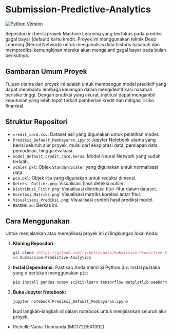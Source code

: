 # Submission-Predictive-Analytics
[![Python Version](https://img.shields.io/badge/Python-3.x-blue.svg)](https://www.python.org/)

Repositori ini berisi proyek Machine Learning yang berfokus pada prediksi gagal bayar (default) kartu kredit. Proyek ini menggunakan teknik Deep Learning (Neural Network) untuk menganalisis data historis nasabah dan memprediksi kemungkinan mereka akan mengalami gagal bayar pada bulan berikutnya.

## Gambaran Umum Proyek

Tujuan utama dari proyek ini adalah untuk membangun model prediktif yang dapat membantu lembaga keuangan dalam mengidentifikasi nasabah berisiko tinggi. Dengan prediksi yang akurat, institusi dapat mengambil keputusan yang lebih tepat terkait pemberian kredit dan mitigasi risiko finansial.

## Struktur Repositori

* `credit_card.csv`: Dataset asli yang digunakan untuk pelatihan model.
* `Prediksi_Default_Pembayaran.ipynb`: Jupyter Notebook utama yang berisi seluruh alur proyek, mulai dari eksplorasi data, persiapan data, pemodelan, hingga evaluasi.
* `model_default_credit_card.keras`: Model Neural Network yang sudah terlatih.
* `scaler.pkl`: Objek `StandardScaler` yang digunakan untuk normalisasi data.
* `pca.pkl`: Objek `PCA` yang digunakan untuk reduksi dimensi.
* `Deteksi_Outlier.png`: Visualisasi hasil deteksi *outlier*.
* `Distribusi_Fitur.png`: Visualisasi distribusi fitur-fitur dalam dataset.
* `Korelasi_Matriks.png`: Visualisasi matriks korelasi antar fitur.
* `Visualisasi_Prediksi.png`: Visualisasi contoh hasil prediksi model.
* `README.md`: Berkas ini.

## Cara Menggunakan

Untuk menjalankan atau mereplikasi proyek ini di lingkungan lokal Anda:

1.  **Kloning Repositori:**
    ```bash
    git clone [https://github.com/richellevania/Submission-Predictive-Analytics.git](https://github.com/richellevania/Submission-Predictive-Analytics.git)
    cd Submission-Predictive-Analytics
    ```
2.  **Instal Dependensi:** Pastikan Anda memiliki Python 3.x. Instal pustaka yang diperlukan menggunakan `pip`:
    ```bash
    pip install pandas numpy scikit-learn tensorflow matplotlib seaborn joblib imbalanced-learn
    ```
3.  **Buka Jupyter Notebook:**
    ```bash
    jupyter notebook Prediksi_Default_Pembayaran.ipynb
    ```
    Ikuti langkah-langkah di dalam notebook untuk menjalankan seluruh alur proyek.


* Richelle Vania Thionanda (MC172D5X1392)
